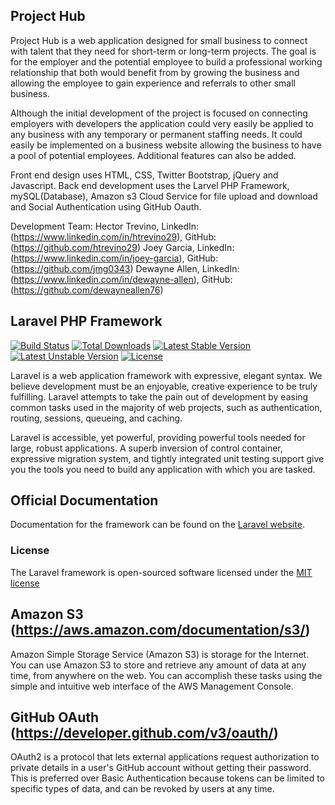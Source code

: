 ## Project Hub

Project Hub is a web application designed for small business to connect with talent that they need for short-term or long-term projects. The goal is for the employer and the potential employee to build a professional working relationship that both would benefit from by growing the business and allowing the employee to gain experience and referrals to other small business. 

Although the initial development of the project is focused on connecting employers with developers the application could very easily be applied to any business with any temporary or permanent staffing needs. It could easily be implemented on a business website allowing the business to have a pool of potential employees. Additional features can also be added. 

Front end design uses HTML, CSS, Twitter Bootstrap, jQuery and Javascript. 
Back end development uses the Larvel PHP Framework, mySQL(Database), Amazon s3 Cloud Service for file upload and download and Social Authentication using GitHub Oauth. 

Development Team:
Hector Trevino, LinkedIn: (https://www.linkedin.com/in/htrevino29), GitHub: (https://github.com/htrevino29)
Joey Garcia, LinkedIn: (https://www.linkedin.com/in/joey-garcia), GitHub: (https://github.com/jmg0343)
Dewayne Allen, LinkedIn: (https://www.linkedin.com/in/dewayne-allen), GitHub: (https://github.com/dewayneallen76)

## Laravel PHP Framework

[![Build Status](https://travis-ci.org/laravel/framework.svg)](https://travis-ci.org/laravel/framework)
[![Total Downloads](https://poser.pugx.org/laravel/framework/d/total.svg)](https://packagist.org/packages/laravel/framework)
[![Latest Stable Version](https://poser.pugx.org/laravel/framework/v/stable.svg)](https://packagist.org/packages/laravel/framework)
[![Latest Unstable Version](https://poser.pugx.org/laravel/framework/v/unstable.svg)](https://packagist.org/packages/laravel/framework)
[![License](https://poser.pugx.org/laravel/framework/license.svg)](https://packagist.org/packages/laravel/framework)

Laravel is a web application framework with expressive, elegant syntax. We believe development must be an enjoyable, creative experience to be truly fulfilling. Laravel attempts to take the pain out of development by easing common tasks used in the majority of web projects, such as authentication, routing, sessions, queueing, and caching.

Laravel is accessible, yet powerful, providing powerful tools needed for large, robust applications. A superb inversion of control container, expressive migration system, and tightly integrated unit testing support give you the tools you need to build any application with which you are tasked.

## Official Documentation

Documentation for the framework can be found on the [Laravel website](http://laravel.com/docs).

### License

The Laravel framework is open-sourced software licensed under the [MIT license](http://opensource.org/licenses/MIT)

## Amazon S3 (https://aws.amazon.com/documentation/s3/)

Amazon Simple Storage Service (Amazon S3) is storage for the Internet. You can use Amazon S3 to store and retrieve any amount of data at any time, from anywhere on the web. You can accomplish these tasks using the simple and intuitive web interface of the AWS Management Console.

## GitHub OAuth (https://developer.github.com/v3/oauth/)

OAuth2 is a protocol that lets external applications request authorization to private details in a user's GitHub account without getting their password. This is preferred over Basic Authentication because tokens can be limited to specific types of data, and can be revoked by users at any time.
